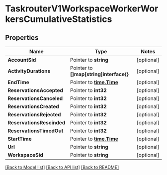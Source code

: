 # TaskrouterV1WorkspaceWorkerWorkersCumulativeStatistics

## Properties
Name | Type | Notes
------------ | ------------- | -------------
**AccountSid** | Pointer to **string** | [optional] 
**ActivityDurations** | Pointer to **[]map[string]interface{}** | [optional] 
**EndTime** | Pointer to [**time.Time**](time.Time.md) | [optional] 
**ReservationsAccepted** | Pointer to **int32** | [optional] 
**ReservationsCanceled** | Pointer to **int32** | [optional] 
**ReservationsCreated** | Pointer to **int32** | [optional] 
**ReservationsRejected** | Pointer to **int32** | [optional] 
**ReservationsRescinded** | Pointer to **int32** | [optional] 
**ReservationsTimedOut** | Pointer to **int32** | [optional] 
**StartTime** | Pointer to [**time.Time**](time.Time.md) | [optional] 
**Url** | Pointer to **string** | [optional] 
**WorkspaceSid** | Pointer to **string** | [optional] 

[[Back to Model list]](../README.md#documentation-for-models) [[Back to API list]](../README.md#documentation-for-api-endpoints) [[Back to README]](../README.md)



